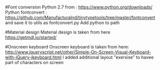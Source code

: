 #Font conversion
Python 2.7 from : https://www.python.org/downloads/
Python fontconvert : https://github.com/ManufacturaInd/tinytypetools/tree/master/fontconvert
and save it to utils as fontconvert.py
Add python to path

#Material design
Material design is taken from here
https://getmdl.io/started/

#Onscreen keyboard
Onscreen keyboard is taken from here:
http://www.jqueryscript.net/other/Simple-On-Screen-Visual-Keyboard-with-jQuery-jkeyboard.html
I added additional layout "exersise" to havee part of characters on screen


